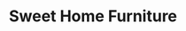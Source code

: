 ---
title: "Sweet Home Furniture"
url: /falls-church/sweet-home-furniture-south-jefferson-street/
shop: Möbel
---